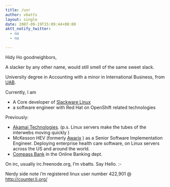 ```yaml
---
title: /usr
author: vbatts
layout: single
date: 2007-09-19T15:09:44+00:00
aktt_notify_twitter:
  - no
  - no

---
```

Hidy Ho goodneighbors,

A slacker by any other name, would still smell of the same sweet slack.

University degree in Accounting with a minor in International Business, from <a href="http://www.uab.edu/" target="_blank">UAB</a>.

Currently, I am

  * A Core developer of <a href="http://www.slackware.com/" target="_blank">Slackware Linux</a>
  * a software engineer with Red Hat on OpenShift related technologies

Previously:

  * <a href="http://www.akamai.com/" target="_blank">Akamai Technologies</a>. (p.s. Linux servers make the tubes of the interwebs moving quickly )
  * McKesson HEV (formerly [Awarix][1] ) as a Senior Software Implementation Engineer. Deploying enterprise health care software, on Linux servers across the US and around the world.
  * [Compass Bank][2] in the Online Banking dept.

On irc, usually irc.freenode.org, I&#8217;m vbatts. Say Hello. <img src="/wp-includes/images/smilies/simple-smile.png" alt=":-)" class="wp-smiley" style="height: 1em; max-height: 1em;" />

Nerdy side note i&#8217;m registered linux user number 422,901 @ <http://counter.li.org/>

 [1]: http://www.google.com/search?q=Awarix
 [2]: http://www.compassbank.com/
